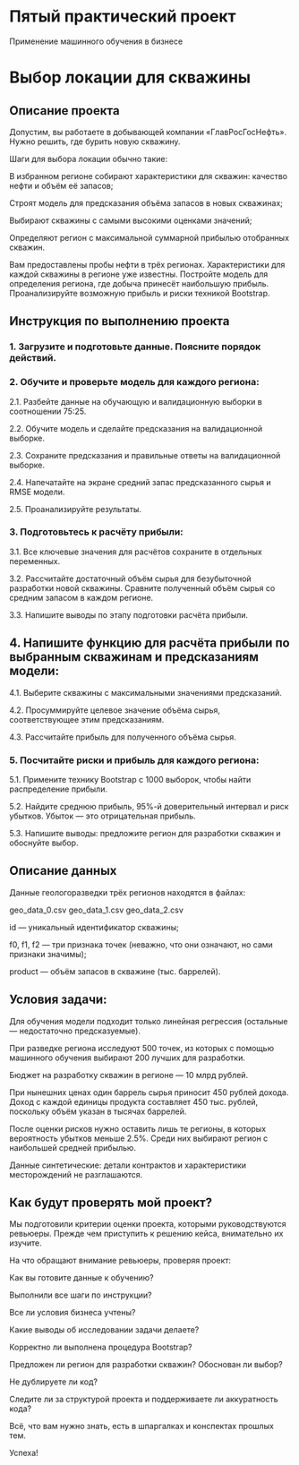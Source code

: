 # Пятый практический проект
Применение машинного обучения в бизнесе
# Выбор локации для скважины

## Описание проекта
Допустим, вы работаете в добывающей компании «ГлавРосГосНефть». Нужно решить, где бурить новую скважину.

Шаги для выбора локации обычно такие:

В избранном регионе собирают характеристики для скважин: качество нефти и объём её запасов;

Строят модель для предсказания объёма запасов в новых скважинах;

Выбирают скважины с самыми высокими оценками значений;

Определяют регион с максимальной суммарной прибылью отобранных скважин.

Вам предоставлены пробы нефти в трёх регионах. Характеристики для каждой скважины в регионе уже известны. Постройте модель для определения региона, где добыча принесёт наибольшую прибыль. Проанализируйте возможную прибыль и риски техникой Bootstrap.

## Инструкция по выполнению проекта

### 1. Загрузите и подготовьте данные. Поясните порядок действий.

### 2. Обучите и проверьте модель для каждого региона:

2.1. Разбейте данные на обучающую и валидационную выборки в соотношении 75:25.

2.2. Обучите модель и сделайте предсказания на валидационной выборке.

2.3. Сохраните предсказания и правильные ответы на валидационной выборке.

2.4. Напечатайте на экране средний запас предсказанного сырья и RMSE модели.

2.5. Проанализируйте результаты.

### 3. Подготовьтесь к расчёту прибыли:

3.1. Все ключевые значения для расчётов сохраните в отдельных переменных.

3.2. Рассчитайте достаточный объём сырья для безубыточной разработки новой скважины. Сравните полученный объём сырья со средним запасом в каждом регионе.

3.3. Напишите выводы по этапу подготовки расчёта прибыли.

## 4. Напишите функцию для расчёта прибыли по выбранным скважинам и предсказаниям модели:

4.1. Выберите скважины с максимальными значениями предсказаний.

4.2. Просуммируйте целевое значение объёма сырья, соответствующее этим предсказаниям.

4.3. Рассчитайте прибыль для полученного объёма сырья.

### 5. Посчитайте риски и прибыль для каждого региона:

5.1. Примените технику Bootstrap с 1000 выборок, чтобы найти распределение прибыли.

5.2. Найдите среднюю прибыль, 95%-й доверительный интервал и риск убытков. Убыток — это отрицательная прибыль.

5.3. Напишите выводы: предложите регион для разработки скважин и обоснуйте выбор.

## Описание данных

Данные геологоразведки трёх регионов находятся в файлах:

geo_data_0.csv
geo_data_1.csv
geo_data_2.csv

id — уникальный идентификатор скважины;

f0, f1, f2 — три признака точек (неважно, что они означают, но сами признаки значимы);

product — объём запасов в скважине (тыс. баррелей).

## Условия задачи:

Для обучения модели подходит только линейная регрессия (остальные — недостаточно предсказуемые).

При разведке региона исследуют 500 точек, из которых с помощью машинного обучения выбирают 200 лучших для разработки.

Бюджет на разработку скважин в регионе — 10 млрд рублей.

При нынешних ценах один баррель сырья приносит 450 рублей дохода. Доход с каждой единицы продукта составляет 450 тыс. рублей, поскольку объём указан в тысячах баррелей.

После оценки рисков нужно оставить лишь те регионы, в которых вероятность убытков меньше 2.5%. Среди них выбирают регион с наибольшей средней прибылью.

Данные синтетические: детали контрактов и характеристики месторождений не разглашаются.

## Как будут проверять мой проект?

Мы подготовили критерии оценки проекта, которыми руководствуются ревьюеры. Прежде чем приступить к решению кейса, внимательно их изучите.

На что обращают внимание ревьюеры, проверяя проект:

Как вы готовите данные к обучению?

Выполнили все шаги по инструкции?

Все ли условия бизнеса учтены?

Какие выводы об исследовании задачи делаете?

Корректно ли выполнена процедура Bootstrap?

Предложен ли регион для разработки скважин? Обоснован ли выбор?

Не дублируете ли код?

Следите ли за структурой проекта и поддерживаете ли аккуратность кода?

Всё, что вам нужно знать, есть в шпаргалках и конспектах прошлых тем.

Успеха!
